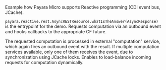 Example how Payara Micro supports Reactive programming (CDI event bus, JCache).

`payara.reactive.rest.AsyncRESTResource.whatIsTheAnswer(AsyncResponse)` is the entrypoint for the demo. Requests computation via an outbound event and hooks callbacks to the appropriate CF future.

The requested computation is processed in external "computation" service, which again fires an outbound event with the result. If multiple computation services available, only one of them receives the event, due to synchronization using JCache locks. Enables to load-balance incoming requests for computation dynamically.